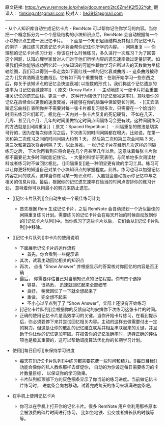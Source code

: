 原文链接: https://www.remnote.io/p/help/document/2tc6Zm4K2f532Yghi
翻译人： timking.nf@gmail.com
校对人：he3913@gmail.com

<hr/>
- 从个人知识库自动生成记忆卡片
	- RemNote 可以帮你记住你学习的内容。当你把一个概念拆分为一个个层级结构的小块知识点后，RemNote 会自动根据每一个小块知识点生成一张记忆卡片。
	- 下面是一个知识层级结构及其相关的记忆卡片的例子
	- 通过练习这些记忆卡片将会帮你记住你所学的内容。
- 间隔重复 ── 你理想的记忆卡片练习计划
	- 你该在什么时候练习，多久进行一次练习？为了回答这个问题，认知心理学家曾对人们对于他们所学内容的遗忘速率做过定量研究。如果我们把你能够成功回忆起一小块知识的可能性跟你学习它所过去的天数做为坐标轴绘图，我们可以得到一条走势如下面红线一样的记忆衰减曲线::
	- 这条曲线被称之为 [[艾宾浩斯遗忘曲线]]。它有如下两个重要特性
		- 在刚开始学习一些东西之后，你关于该知识点的记忆会快速衰减( 以指数的形式 )。我们称这个记忆遗忘的速率为 [[记忆衰减速率]] （ 原文: Decay Rate ）
		- 主动地练习一张卡片将会重置相关记忆的遗忘曲线。更进一步， 这种行为降低了[[记忆衰减速率]]，意味着你的记忆在后续会以更慢的速度衰减，并能够在你的脑海中保留更长时间。
	- [[艾宾浩斯遗忘曲线]] 表明你并不需要对每一张卡片都复习很多次，只需要在一个恰当的时间去练习它们即可。相比在一天内对一张卡片反复的死记硬背， 不如在几天、几周、甚至几个月、几年的时间里做特定时间点间隔练习会更有效。这种间隔练习的方法就是[[间隔重复]]（ 原文：Spaced Repetition ）
	- 间隔重复的做法是切实可行的，因为在每次你练习之后，下次练习的时间间隔都在增大。比如说，在第一次和第二次练习之间的时间间隔大约有 1 天， 然后第二次和第三次会间隔 3 天，第三次和第四次将会间隔 7 天，以此类推。一张记忆卡片在经历几次这样的间隔练习之后， 下次你再看到它将会是在几个月甚至几年以后。这意味着每张卡片你都不需要花太多时间就能记住它。
	- 大量的科学研究表明，与简单地多次阅读材料或者练习时不做回忆相比， [[间隔重复]]是一种明显更有效的学习工具。练习可以让你更好的知道自己对某个小块知识点的掌握程度。此外，练习也可以加强记忆内容之间的联系，这样当你练习某一知识点时， 大脑就会自动提示你记忆中与之相关的信息片段。最后，根据你的记忆遗忘速率在恰当的时间点安排你的练习计划， 意味着你可以用最小的努力来防止遗忘。

- [[记忆卡片队列]]会自动生成一个最佳练习计划
	- 首先根据 Rem 生成记忆卡片，之后 RemNote 会自动规划一个近似最佳的间隔重复练习计划。需要练习的记忆卡片会在每天开始的时候自动放到你的[[记忆卡片队列]]中。当你练习了这些卡片以后， 它们会从[[记忆卡片队列]]中移除。

- [[记忆卡片队列]]中卡片的使用说明
	- 下面展示记忆卡片的运作流程
        - 首先，你会看到一些提示语
	- 其次，试着主动回忆相关的知识点
	- 再次， 点击 "Show Answer" 并根据显示的答案核对你回忆的内容是否正确
	- 最后， 你需要评估自己对当前知识点的记忆程度。你有四个选择
	  - 容易， 很熟悉， 迅速就回忆起来全部细节
	  - 良好， 稍微回忆了一下就全想起来了
	  - 重做， 完全想不起来
	  - 不小心过早点到了了 “Show Answer”，实际上还没有开始练习
	- [[记忆卡片队列]]会根据你的反馈自动的安排你下次练习这张卡片的时间。
	- 正确的使用记忆卡片是高效学习的关键。当你开始卡片练习，在看到提示后，你必须要停下来并尝试回忆相关内容。主动的这样去做需要付出一定的努力，但这是让你的散乱的记忆建立联系并相互串联起来的关键，并且助于你让你的记忆更加牢固。在报告你的记忆准确率时，选择正确的评估项也是极其重要的，这可以帮助调度算法优化你的长期学习计划。
	
- 使用[[每日目标]]来保持学习进度
	- 每天在[[记忆卡片队列]]中练习都需要花费一些时间和精力。[[每日目标]]功能会像你的私人教练那样去督促你， 自动的为你设定每日需要练习的卡片数量目标， 以保证你的学习效果。
	- 卡片队列框顶部下方的灰色细条显示了你当前的练习进度。当前做记忆卡片练习时， 进度条会向右移动。试着完成每天的练习来填满进度条吧。

- 在手机上使用记忆卡片
	- 你可以在手机上打开你的记忆卡片。很多 RemNote 用户会利用那些原本会被浪费的碎片时间进行练习， 比如坐地铁、公交或者排长队的时候等等。
